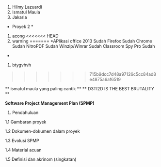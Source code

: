 1. Hilmy Lazuardi
1. Ismatul Maula
1. Jakaria
* Proyek 2 *

1. acong
<<<<<<< HEAD
1. warning
=======
*APlikasi
office 2013 Sudah
Firefox  Sudah
Chrome Sudah
NitroPDF Sudah
Winzip/Winrar Sudah
Classroom Spy Pro Sudah
*
1. btygvhvh

>>>>>>> 715b9dcc7d48a97126c5cc84ad8e4875a6af6519


** ismatul maula yang paling cantik **
** D3TI2D IS THE BEST BRUTALITY **

**Software Project Management Plan (SPMP)**

1. Pendahuluan

1.1 Gambaran proyek

1.2 Dokumen-dokumen dalam proyek

1.3 Evolusi SPMP

1.4 Material acuan

1.5 Definisi dan akrinom (singkatan)